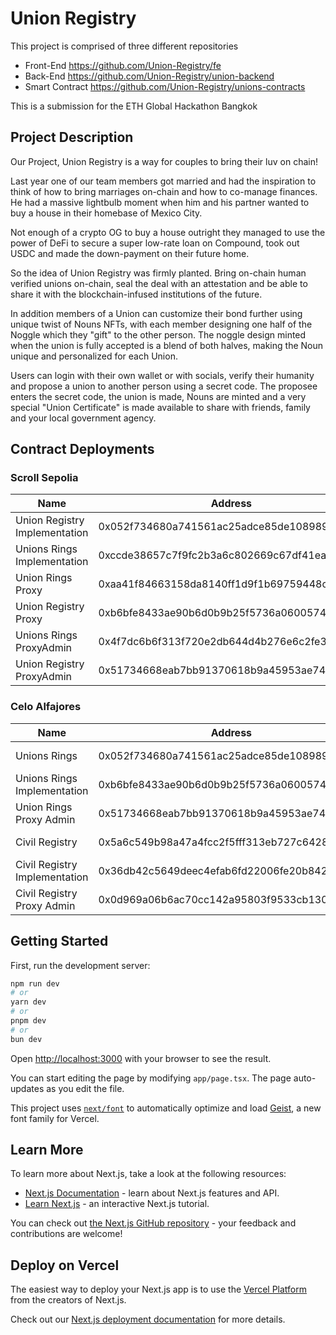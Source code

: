 # Union Registry

This project is comprised of three different repositories

- Front-End https://github.com/Union-Registry/fe
- Back-End https://github.com/Union-Registry/union-backend
- Smart Contract https://github.com/Union-Registry/unions-contracts

This is a submission for the ETH Global Hackathon Bangkok

## Project Description

Our Project, Union Registry is a way for couples to bring their luv on chain! 

Last year one of our team members got married and had the inspiration to think of how to bring marriages on-chain and how to co-manage finances. He had a massive lightbulb moment when him and his partner wanted to buy a house in their homebase of Mexico City. 

Not enough of a crypto OG to buy a house outright they managed to use the power of DeFi to secure a super low-rate loan on Compound, took out USDC and made the down-payment on their future home. 

So the idea of Union Registry was firmly planted. Bring on-chain human verified unions on-chain, seal the deal with an attestation and be able to share it with the blockchain-infused institutions of the future. 

In addition members of a Union can customize their bond further using unique twist of Nouns NFTs, with each member designing one half of the Noggle which they "gift" to the other person. The noggle design minted when the union is fully accepted is a blend of both halves, making the Noun unique and personalized for each Union.

Users can login with their own wallet or with socials, verify their humanity and propose a union to another person using a secret code. The proposee enters the secret code, the union is made, Nouns are minted and a very special "Union Certificate" is made available to share with friends, family and your local government agency.

## Contract Deployments

### Scroll Sepolia
| Name | Address | Link |
| --- | --- | --- |
| Union Registry Implementation  | 0x052f734680a741561ac25adce85de1089896b400 | https://scroll-sepolia.blockscout.com/address/0x052f734680a741561ac25adce85de1089896b400 |
| Unions Rings Implementation | 0xccde38657c7f9fc2b3a6c802669c67df41ea4ec6 | https://scroll-sepolia.blockscout.com/address/0xccde38657c7f9fc2b3a6c802669c67df41ea4ec6 |
| Union Rings Proxy | 0xaa41f84663158da8140ff1d9f1b69759448cb868 | https://scroll-sepolia.blockscout.com/address/0xaa41f84663158da8140ff1d9f1b69759448cb868 |
| Union Registry Proxy  | 0xb6bfe8433ae90b6d0b9b25f5736a0600574b642c | https://scroll-sepolia.blockscout.com/address/0xb6bfe8433ae90b6d0b9b25f5736a0600574b642c |
| Unions Rings ProxyAdmin | 0x4f7dc6b6f313f720e2db644d4b276e6c2fe3a1d2 | https://scroll-sepolia.blockscout.com/address/0x4f7dc6b6f313f720e2db644d4b276e6c2fe3a1d2 |
| Union Registry ProxyAdmin | 0x51734668eab7bb91370618b9a45953ae74268014 | https://scroll-sepolia.blockscout.com/address/0x51734668eab7bb91370618b9a45953ae74268014 |

### Celo Alfajores
| Name | Address | Link |
| --- | --- | --- |
| Unions Rings  | 0x052f734680a741561ac25adce85de1089896b400 | https://celo-alfajores.blockscout.com/address/0x052f734680A741561ac25ADCe85DE1089896B400 |
| Unions Rings Implementation | 0xb6bfe8433ae90b6d0b9b25f5736a0600574b642c | https://celo-alfajores.blockscout.com/address/0xb6bfe8433ae90b6d0b9b25f5736a0600574b642c |
| Union Rings Proxy Admin | 0x51734668eab7bb91370618b9a45953ae74268014 | https://celo-alfajores.blockscout.com/address/0x51734668eab7bb91370618b9a45953ae74268014 |
| Civil Registry  | 0x5a6c549b98a47a4fcc2f5fff313eb727c6428704 | https://celo-alfajores.blockscout.com/address/0x5a6c549b98a47a4fcc2f5fff313eb727c6428704 |
| Civil Registry Implementation | 0x36db42c5649deec4efab6fd22006fe20b8427d3d | https://celo-alfajores.blockscout.com/address/0x36db42c5649deec4efab6fd22006fe20b8427d3d |
| Civil Registry Proxy Admin | 0x0d969a06b6ac70cc142a95803f9533cb13031344 | https://celo-alfajores.blockscout.com/address/0x0d969a06b6ac70cc142a95803f9533cb13031344 |


## Getting Started

First, run the development server:

```bash
npm run dev
# or
yarn dev
# or
pnpm dev
# or
bun dev
```

Open [http://localhost:3000](http://localhost:3000) with your browser to see the result.

You can start editing the page by modifying `app/page.tsx`. The page auto-updates as you edit the file.

This project uses [`next/font`](https://nextjs.org/docs/app/building-your-application/optimizing/fonts) to automatically optimize and load [Geist](https://vercel.com/font), a new font family for Vercel.

## Learn More

To learn more about Next.js, take a look at the following resources:

- [Next.js Documentation](https://nextjs.org/docs) - learn about Next.js features and API.
- [Learn Next.js](https://nextjs.org/learn) - an interactive Next.js tutorial.

You can check out [the Next.js GitHub repository](https://github.com/vercel/next.js) - your feedback and contributions are welcome!

## Deploy on Vercel

The easiest way to deploy your Next.js app is to use the [Vercel Platform](https://vercel.com/new?utm_medium=default-template&filter=next.js&utm_source=create-next-app&utm_campaign=create-next-app-readme) from the creators of Next.js.

Check out our [Next.js deployment documentation](https://nextjs.org/docs/app/building-your-application/deploying) for more details.
